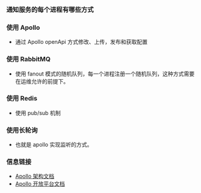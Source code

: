 ### 通知服务的每个进程有哪些方式

### 使用 Apollo
- 通过 Apollo openApi 方式修改、上传，发布和获取配置


### 使用 RabbitMQ
- 使用 fanout 模式的随机队列，每一个进程注册一个随机队列，这种方式需要在运维允许的前提下。

### 使用 Redis
- 使用 pub/sub 机制

### 使用长轮询
- 也就是 apollo 实现监听的方式。


### 信息链接
- [Apollo 架构文档](https://www.apolloconfig.com/#/zh/design/apollo-design)
- [Apollo 开放平台文档](https://www.apolloconfig.com/#/zh/usage/apollo-open-api-platform)
